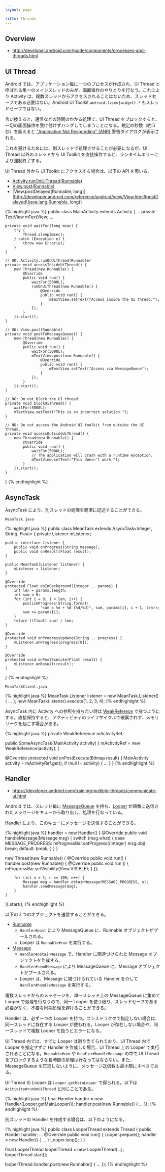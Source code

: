 ```yaml
---
layout: page

title: Threads
---
```


## Overview

* <http://developer.android.com/guide/components/processes-and-threads.html>

## UI Thread

Android では、アプリケーション毎に一つのプロセスが作成され、UI Thread と呼ばれる単一のメインスレッドのみが、画面操作のやりとりを行なう。これにより Activity は、複数スレッドからアクセスされることはないため、スレッドセーフである必要はない。Android UI Toolkit `android.(view|widget).*` もスレッドセーフではない。

言い換えると、通信などの時間のかかる処理で、UI Thread をブロックすると、一切の画面操作を受け付けずハングしてしまうことになる。規定の秒数（約５秒）を超えると ["Application Not Responding" (ANR)](http://developer.android.com/training/articles/perf-anr.html>) 警告ダイアログが表示される。

これを避けるためには、別スレッドで処理させることが必要になるが、UI Thread 以外のスレッドから UI Toolkit を直接操作すると、ランタイムエラーにより強制終了する。

UI Thread 外から UI Toolkit にアクセスする場合は、以下の API を用いる。

* [Activity.runOnUiThread(Runnable)](http://developer.android.com/reference/android/app/Activity.html#runOnUiThread\(java.lang.Runnable\))
* [View.post(Runnable)](http://developer.android.com/reference/android/view/View.html#post\(java.lang.Runnable\))
* [View.postDelayed(Runnable, long)](http://developer.android.com/reference/android/view/View.html#postDelayed\(java.lang.Runnable, long\))

{% highlight java %}
public class MainActivity extends Activity {
    ...
    private TextView mTextView;
    ...

    private void waitFor(long msec) {
        try {
            Thread.sleep(msec);
        } catch (Exception e) {
            throw new Error(e);
        }
    }

    // OK: Activity.runOnUiThread(Runnable)
    private void accessInsideUiThread() {
        new Thread(new Runnable() {
            @Override
            public void run() {
                waitFor(5000L);
                runOnUiThread(new Runnable() {
                    @Override
                    public void run() {
                        mTextView.setText("Access inside the UI thread.");
                    }
                });
            }
        }).start();
    }

    // OK: View.post(Runnable)
    private void postToMessageQueue() {
        new Thread(new Runnable() {
            @Override
            public void run() {
                waitFor(5000L);
                mTextView.post(new Runnable() {
                    @Override
                    public void run() {
                        mTextView.setText("Access via MessageQueue");
                    }
                });
            }
        }).start();
    }

    // NG: Do not block the UI thread.
    private void blockUiThread() {
        waitFor(5000L);
        mTextView.setText("This is an incorrect solution.");
    }

    // NG: Do not access the Android UI toolkit from outside the UI thread.
    private void accessOutsideUiThread() {
        new Thread(new Runnable() {
            @Override
            public void run() {
                waitFor(5000L);
                // The application will crash with a runtime exception.
                mTextView.setText("This doesn't work.");
            }
        }).start();
    }
}
{% endhighlight %}

## AsyncTask

AsyncTask により、別スレッドの処理を簡潔に記述することができる。

`MeanTask.java`

{% highlight java %}
public class MeanTask extends AsyncTask<Integer, String, Float> {
    private Listener mListener;

    public interface Listener {
        public void onProgress(String message);
        public void onResult(Float result);
    }

    public MeanTask(Listener listener) {
        mListener = listener;
    }

    @Override
    protected Float doInBackground(Integer... params) {
        int len = params.length;
        int sum = 0;
        for (int i = 0; i < len; i++) {
            publishProgress(String.format(
                    "sum = %d + %d (%d/%d)", sum, params[i], i + 1, len));
            sum += params[i];
        }
        return ((float) sum) / len;
    }

    @Override
    protected void onProgressUpdate(String... progress) {
        mListener.onProgress(progress[0]);
    }

    @Override
    protected void onPostExecute(Float result) {
        mListener.onResult(result);
    }
}
{% endhighlight %}

`MeanTaskClient.java`

{% highlight java %}
MeanTask.Listener listener = new MeanTask.Listener() { ... };
new MeanTask(listener).execute(1, 2, 3, 4);
{% endhighlight %}

AsyncTask 内に Activity への参照を持ちたい時は [WeakReferece](http://developer.android.com/reference/java/lang/ref/WeakReference.html) で持つようにする。直接保持すると、アクティビティのライフサイクルで破棄されず、メモリリークを起こす場合がある。

{% highlight java %}
private WeakReference<MainActivity> mActivityRef;

public SomeAsyncTask(MainActivity activity) {
    mActivityRef = new WeakReference<MainActivity>(activity);
}

@Override
protected void onPostExecute(Bitmap result) {
    MainActivity activity = mActivityRef.get();
    if (null != activity) {
        ...
    }
}
{% endhighlight %}

## Handler

* <https://developer.android.com/training/multiple-threads/communicate-ui.html>

Android では、スレッド毎に [MessageQueue](http://developer.android.com/reference/android/os/MessageQueue.html) を持ち、[Looper](http://developer.android.com/reference/android/os/Looper.html) が順番に送信されたメッセージをキューから取り出し、処理を行なっている。

[Handler](http://developer.android.com/reference/android/os/Handler.html) により、このキューにメッセージを送信することができる。

{% highlight java %}
handler = new Handler() {
    @Override
    public void handleMessage(Message msg) {
        switch (msg.what) {
        case MESSAGE_PROGRESS:
            mProgressBar.setProgress((Integer) msg.obj);
            break;
        default:
            break;
        }
    }
}

new Thread(new Runnable() {
    @Override
    public void run() {
        handler.post(new Runnable() {
            @Override
            public void run () {
                mProgressBar.setVisibility(View.VISIBLE);
            }
        });

        for (int n = 1; n <= 100; n++) {
            Message msg = handler.obtainMessage(MESSAGE_PROGRESS, n);
            handler.sendMessage(msg);
        }
    }
}).start();
{% endhighlight %}

以下の２つのオブジェクトを送信することができる。

* [Runnable](http://developer.android.com/reference/java/lang/Runnable.html)
  * `Handler#post` により MessageQueue に、Runnable オブジェクトがプールされる。
  * Looper は `Runnable#run` を実行する。
* [Message](http://developer.android.com/reference/android/os/Message.html)
  * `Handler#obtainMessage` で、Handler に関連づけられた Message オブジェクトを作成する。
  * `Handler#sendMessage` により MessageQueue に、Message オブジェクトがプールされる。
  * Looper は、Message に紐づけられている Handler を介して `Handler#handleMessage` を実行する。

複数スレッドからのメッセージを、単一スレッド上の MessageQueue に集めて Looper で処理を行なうので、同一 Looper を使う限り、スレッドセーフである必要がなく、不要な同期処理を避けることができる。

Handler は、必ず一つの Looper を持つ。コンストラクタで指定しない場合は、同一スレッドに存在する Looper が使われる。Looper が存在しない場合や、同一スレッドで複数 Looper を扱うとエラーになる。

UI Thread 内では、すでに Looper は割り当てられており、UI Thread 内で Looper を指定せずに Handler を作成した場合、UI Thread 上の Looper で実行されることになる。`Runnable#run` や `Handler#handleMessage` の中で UI Thread をブロックするような長時間の処理は行なってはならない。また、MessageQueue を圧迫しないように、メッセージ送信数も最小限にすべきである。

UI Thread の Looper は `Looper.getMainLooper` で得られる。以下は `Acitivity#runOnUiThread` と同じことである。

{% highlight java %}
final Handler hander = new Handler(Looper.getMainLooper());
handler.post(new Runnable() { ... });
{% endhighlight %}

別スレッドの Handler を作成する場合は、以下のようになる。

{% highlight java %}
public class LooperThread extends Thread {
    public Hander handler;
    ...
    @Override
    public void run() {
        Looper.prepare();
        handler = new Handler() {
            ...
        }
        Looper.loop();
    }
}

final LooperThread looperThread = new LooperThread(...);
looperThread.start();

looperThread.handler.post(new Runnable() { ... });
{% endhighlight %}

